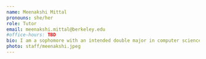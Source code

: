 ```yaml
---
name: Meenakshi Mittal
pronouns: she/her
role: Tutor
email: meenakshi.mittal@berkeley.edu
#office-hours: TBD
bio: I am a sophomore with an intended double major in computer science and applied math. Data 8 is one of my favorite courses I’ve taken at Berkeley and I’m so excited to help out!
photo: staff/meenakshi.jpeg
---
```

